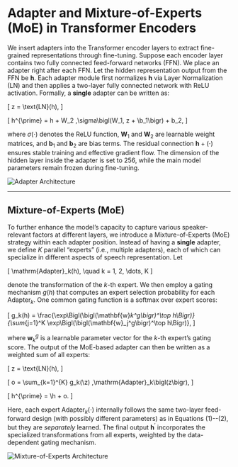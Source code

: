 # Adapter and Mixture-of-Experts (MoE) in Transformer Encoders

We insert adapters into the Transformer encoder layers to extract fine-grained representations through fine-tuning. Suppose each encoder layer contains two fully connected feed-forward networks (FFN). We place an adapter right after each FFN. Let the hidden representation output from the FFN be $\bm{h}$. Each adapter module first normalizes $\bm{h}$ via Layer Normalization (LN) and then applies a two-layer fully connected network with ReLU activation. Formally, a **single** adapter can be written as:

\[
z = \text{LN}(h),
\]

\[
h^{\prime} = h + W_2 \,\sigma\bigl(W_1\, z + \b_1\bigr) + b_2,
\]

where $\sigma(\cdot)$ denotes the ReLU function, $\mathbf{W}_1$ and $\mathbf{W}_2$ are learnable weight matrices, and $\mathbf{b}_1$ and $\mathbf{b}_2$ are bias terms. The residual connection $\bm{h} + (\cdot)$ ensures stable training and effective gradient flow. The dimension of the hidden layer inside the adapter is set to 256, while the main model parameters remain frozen during fine-tuning.

![Adapter Architecture](placeholder_for_image)

---

## Mixture-of-Experts (MoE)

To further enhance the model’s capacity to capture various speaker-relevant factors at different layers, we introduce a Mixture-of-Experts (MoE) strategy within each adapter position. Instead of having a **single** adapter, we define $K$ parallel “experts” (i.e., multiple adapters), each of which can specialize in different aspects of speech representation. Let 

\[
\mathrm{Adapter}_k(h), \quad k = 1, 2, \dots, K
\]

denote the transformation of the $k$-th expert. We then employ a gating mechanism $g(h)$ that computes an expert selection probability for each $\mathrm{Adapter}_k$. One common gating function is a softmax over expert scores:

\[
g_k(h) = \frac{\exp\Bigl(\bigl(\mathbf{w}_k^g\bigr)^\top h\Bigr)}
{\sum_{j=1}^K \exp\Bigl(\bigl(\mathbf{w}_j^g\bigr)^\top h\Bigr)},
\]

where $\mathbf{w}_k^g$ is a learnable parameter vector for the $k$-th expert’s gating score. The output of the MoE-based adapter can then be written as a weighted sum of all experts:

\[
z = \text{LN}(h),
\]

\[
o = \sum_{k=1}^{K} g_k(\z) \,\mathrm{Adapter}_k\bigl(z\bigr),
\]

\[
h^{\prime} = \h + o.
\]

Here, each expert $\mathrm{Adapter}_k(\cdot)$ internally follows the same two-layer feed-forward design (with possibly different parameters) as in Equations (1)--(2), but they are *separately* learned. The final output $\bm{h}^{\prime}$ incorporates the specialized transformations from all experts, weighted by the data-dependent gating mechanism.

![Mixture-of-Experts Architecture](placeholder_for_image)

